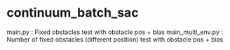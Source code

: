 # continuum_batch_sac
main.py : Fixed obstacles test with obstacle pos + bias
main_multi_env.py : Number of fixed obstacles (different position) test with obstacle pos + bias
